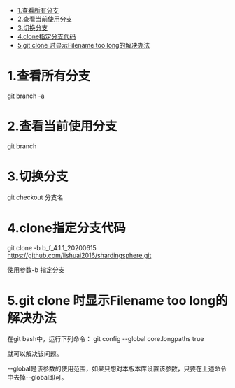 

<!-- TOC -->

- [1.查看所有分支](#1查看所有分支)
- [2.查看当前使用分支](#2查看当前使用分支)
- [3.切换分支](#3切换分支)
- [4.clone指定分支代码](#4clone指定分支代码)
- [5.git clone 时显示Filename too long的解决办法](#5git-clone-时显示filename-too-long的解决办法)

<!-- /TOC -->




# 1.查看所有分支

git branch -a 


# 2.查看当前使用分支

git branch

# 3.切换分支

git checkout 分支名

# 4.clone指定分支代码

git clone -b b_f_4.1.1_20200615  https://github.com/lishuai2016/shardingsphere.git


使用参数-b 指定分支

# 5.git clone 时显示Filename too long的解决办法

在git bash中，运行下列命令： git config --global core.longpaths true

就可以解决该问题。

--global是该参数的使用范围，如果只想对本版本库设置该参数，只要在上述命令中去掉--global即可。

